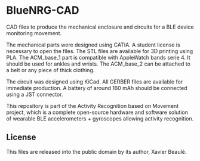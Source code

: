 BlueNRG-CAD
======
CAD files to produce the mechanical enclosure and circuits for a BLE device monitoring movement.

The mechanical parts were designed using CATIA. A student license is necessary to open the files. The STL files are available for 3D printing using PLA. 
The ACM_base_1 part is compatible with AppleWatch bands serie 4. It should be used for ankles and wrists.
The ACM_base_2 can be attached to a belt or any piece of thick clothing.

The circuit was designed using KiCad. All GERBER files are available for immediate production. A battery of around 160 mAh should be connected using a JST connector. 

This repository is part of the Activity Recognition based on Movement project, which is a complete open-source hardware and software solution of wearable BLE accelerometers + gyroscopes allowing activity recognition.

License
-------
This files are released into the public domain by its author, Xavier Beaulé. 
